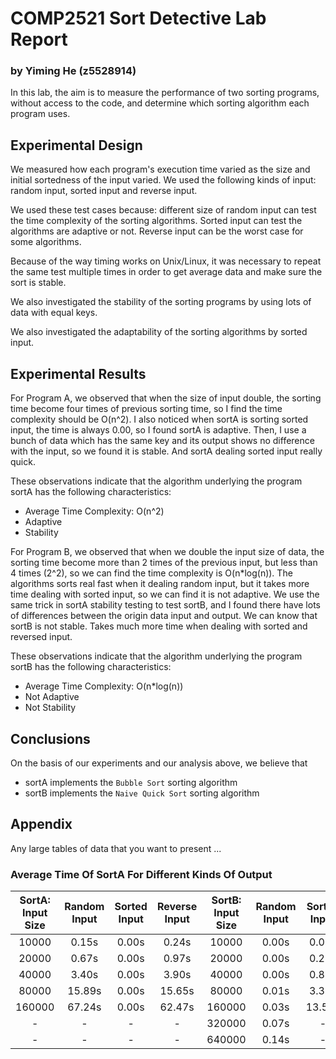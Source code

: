 # COMP2521 Sort Detective Lab Report

### by Yiming He (z5528914)

In this lab, the aim is to measure the performance of two sorting programs, without access to the code, and determine which sorting algorithm each program uses.



## Experimental Design

We measured how each program's execution time varied as the size and initial sortedness of the input varied. We used the following kinds of input: random input, sorted input and reverse input.

We used these test cases because: different size of random input can test the time complexity of the sorting algorithms. Sorted input can test the algorithms are adaptive or not. Reverse input can be the worst case for some algorithms.

Because of the way timing works on Unix/Linux, it was necessary to repeat the same test multiple times in order to get average data and make sure the sort is stable.

We also investigated the stability of the sorting programs by using lots of data with equal keys.

We also investigated the adaptability of the sorting algorithms by sorted input.

## Experimental Results

For Program A, we observed that when the size of input double, the sorting time become four times of previous sorting time, so I find the time complexity should be O(n^2). I also noticed when sortA is sorting sorted input, the time is always 0.00, so I found sortA is adaptive. Then, I use a bunch of data which has the same key and its output shows no difference with the input, so we found it is stable. And sortA dealing sorted input really quick.

These observations indicate that the algorithm underlying the program sortA has the following characteristics: 
- Average Time Complexity: O(n^2)
- Adaptive
- Stability

For Program B, we observed that when we double the input size of data, the sorting time become more than 2 times of the previous input, but less than 4 times (2^2), so we can find the time complexity is O(n*log(n)). The algorithms sorts real fast when it dealing random input, but it takes more time dealing with sorted input, so we can find it is not adaptive. We use the same trick in sortA stability testing to test sortB, and I found there have lots of differences between the origin data input and output. We can know that sortB is not stable. Takes much more time when dealing with sorted and reversed input.

These observations indicate that the algorithm underlying the program sortB has the following characteristics:
- Average Time Complexity: O(n*log(n))
- Not Adaptive
- Not Stability

## Conclusions

On the basis of our experiments and our analysis above, we believe that

- sortA implements the `Bubble Sort` sorting algorithm
- sortB implements the `Naive Quick Sort` sorting algorithm
## Appendix

Any large tables of data that you want to present ...

### Average Time Of SortA For Different Kinds Of Output
| SortA: Input Size | Random Input | Sorted Input | Reverse Input | SortB: Input Size | Random Input | Sorted Input | Reverse Input |
|:-----------------:|:------------:|:------------:|:-------------:|:-----------------:|:------------:|:------------:|:-------------:|
| 10000            | 0.15s        | 0.00s        | 0.24s         | 10000            | 0.00s        | 0.05s        | 0.05s         |
| 20000            | 0.67s        | 0.00s        | 0.97s         | 20000            | 0.00s        | 0.20s        | 0.19s         |
| 40000            | 3.40s        | 0.00s        | 3.90s         | 40000            | 0.00s        | 0.84s        | 0.80s         |
| 80000            | 15.89s       | 0.00s        | 15.65s        | 80000            | 0.01s        | 3.38s        | 3.20s         |
| 160000           | 67.24s       | 0.00s        | 62.47s        | 160000           | 0.03s        | 13.52s       | 12.75s        |
| -                | -            | -            | -             | 320000           | 0.07s        | -            | -             |
| -                | -            | -            | -             | 640000           | 0.14s        | -            | -             |
